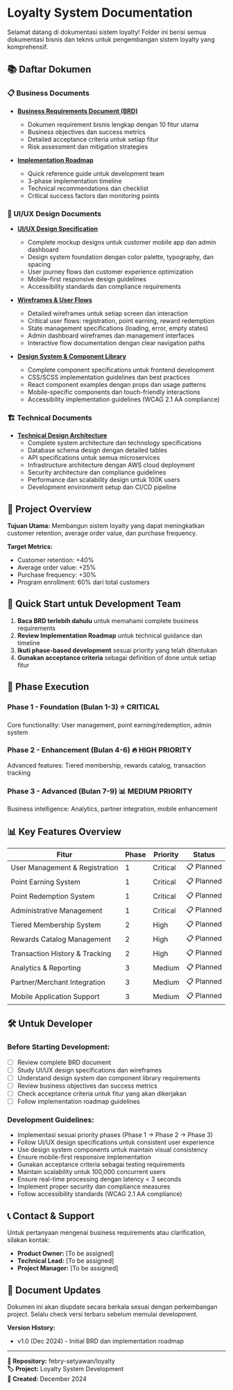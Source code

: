 # Loyalty System Documentation

Selamat datang di dokumentasi sistem loyalty! Folder ini berisi semua dokumentasi bisnis dan teknis untuk pengembangan sistem loyalty yang komprehensif.

## 📚 Daftar Dokumen

### 📋 Business Documents
- **[Business Requirements Document (BRD)](./business-requirements-document.md)**
  - Dokumen requirement bisnis lengkap dengan 10 fitur utama
  - Business objectives dan success metrics
  - Detailed acceptance criteria untuk setiap fitur
  - Risk assessment dan mitigation strategies

- **[Implementation Roadmap](./implementation-roadmap.md)**
  - Quick reference guide untuk development team
  - 3-phase implementation timeline
  - Technical recommendations dan checklist
  - Critical success factors dan monitoring points

### 🎨 UI/UX Design Documents
- **[UI/UX Design Specification](./ui-ux-design-specification.md)**
  - Complete mockup designs untuk customer mobile app dan admin dashboard
  - Design system foundation dengan color palette, typography, dan spacing
  - User journey flows dan customer experience optimization
  - Mobile-first responsive design guidelines
  - Accessibility standards dan compliance requirements

- **[Wireframes & User Flows](./wireframes-user-flows.md)**
  - Detailed wireframes untuk setiap screen dan interaction
  - Critical user flows: registration, point earning, reward redemption
  - State management specifications (loading, error, empty states)
  - Admin dashboard wireframes dan management interfaces
  - Interactive flow documentation dengan clear navigation paths

- **[Design System & Component Library](./design-system-components.md)**
  - Complete component specifications untuk frontend development
  - CSS/SCSS implementation guidelines dan best practices
  - React component examples dengan props dan usage patterns
  - Mobile-specific components dan touch-friendly interactions
  - Accessibility implementation guidelines (WCAG 2.1 AA compliance)

### 🏗️ Technical Documents
- **[Technical Design Architecture](./technical-design-architecture.md)**
  - Complete system architecture dan technology specifications
  - Database schema design dengan detailed tables
  - API specifications untuk semua microservices
  - Infrastructure architecture dengan AWS cloud deployment
  - Security architecture dan compliance guidelines
  - Performance dan scalability design untuk 100K users
  - Development environment setup dan CI/CD pipeline

## 🎯 Project Overview

**Tujuan Utama:** Membangun sistem loyalty yang dapat meningkatkan customer retention, average order value, dan purchase frequency.

**Target Metrics:**
- Customer retention: +40%
- Average order value: +25% 
- Purchase frequency: +30%
- Program enrollment: 60% dari total customers

## 🚀 Quick Start untuk Development Team

1. **Baca BRD terlebih dahulu** untuk memahami complete business requirements
2. **Review Implementation Roadmap** untuk technical guidance dan timeline
3. **Ikuti phase-based development** sesuai priority yang telah ditentukan
4. **Gunakan acceptance criteria** sebagai definition of done untuk setiap fitur

## 🔄 Phase Execution

### Phase 1 - Foundation (Bulan 1-3) ⭐ CRITICAL
Core functionality: User management, point earning/redemption, admin system

### Phase 2 - Enhancement (Bulan 4-6) 🔥 HIGH PRIORITY  
Advanced features: Tiered membership, rewards catalog, transaction tracking

### Phase 3 - Advanced (Bulan 7-9) 📊 MEDIUM PRIORITY
Business intelligence: Analytics, partner integration, mobile enhancement

## 📊 Key Features Overview

| Fitur | Phase | Priority | Status |
|-------|-------|----------|---------|
| User Management & Registration | 1 | Critical | 📋 Planned |
| Point Earning System | 1 | Critical | 📋 Planned |
| Point Redemption System | 1 | Critical | 📋 Planned |
| Administrative Management | 1 | Critical | 📋 Planned |
| Tiered Membership System | 2 | High | 📋 Planned |
| Rewards Catalog Management | 2 | High | 📋 Planned |
| Transaction History & Tracking | 2 | High | 📋 Planned |
| Analytics & Reporting | 3 | Medium | 📋 Planned |
| Partner/Merchant Integration | 3 | Medium | 📋 Planned |
| Mobile Application Support | 3 | Medium | 📋 Planned |

## 🛠️ Untuk Developer

### Before Starting Development:
- [ ] Review complete BRD document
- [ ] Study UI/UX design specifications dan wireframes
- [ ] Understand design system dan component library requirements
- [ ] Review business objectives dan success metrics
- [ ] Check acceptance criteria untuk fitur yang akan dikerjakan
- [ ] Follow implementation roadmap guidelines

### Development Guidelines:
- Implementasi sesuai priority phases (Phase 1 → Phase 2 → Phase 3)
- Follow UI/UX design specifications untuk consistent user experience
- Use design system components untuk maintain visual consistency
- Ensure mobile-first responsive implementation
- Gunakan acceptance criteria sebagai testing requirements
- Maintain scalability untuk 100,000 concurrent users
- Ensure real-time processing dengan latency < 3 seconds
- Implement proper security dan compliance measures
- Follow accessibility standards (WCAG 2.1 AA compliance)

## 📞 Contact & Support

Untuk pertanyaan mengenai business requirements atau clarification, silakan kontak:
- **Product Owner:** [To be assigned]
- **Technical Lead:** [To be assigned]
- **Project Manager:** [To be assigned]

## 🔄 Document Updates

Dokumen ini akan diupdate secara berkala sesuai dengan perkembangan project. Selalu check versi terbaru sebelum memulai development.

**Version History:**
- v1.0 (Dec 2024) - Initial BRD dan implementation roadmap

---

**📍 Repository:** febry-setyawan/loyalty  
**🏷️ Project:** Loyalty System Development  
**📅 Created:** December 2024